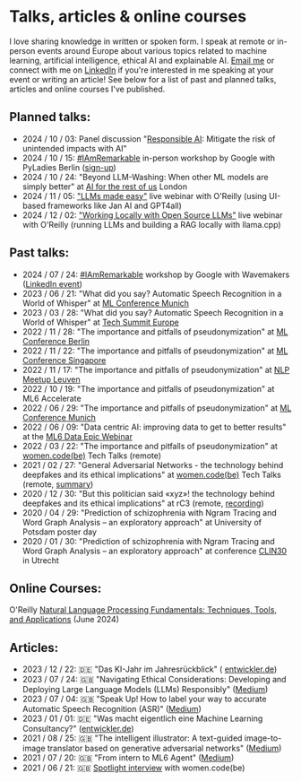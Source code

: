 # Talks, articles & online courses
I love sharing knowledge in written or spoken form. I speak at remote or in-person events around Europe about various topics related to machine learning, artificial intelligence, ethical AI and explainable AI.
[Email me](beckerlisa93@gmail.com) or connect with me on [LinkedIn](https://www.linkedin.com/in/becker-lisa) if you're interested in me speaking at your event or writing an article! See below for a list of past and planned talks, articles and online courses I've published.

## Planned talks:
- 2024 / 10 / 03: Panel discussion "[Responsible AI](https://www.linkedin.com/events/responsibleai-mitigatetheriskof7242939941754744832/): Mitigate the risk of unintended impacts with AI"
- 2024 / 10 / 15: [#IAmRemarkable](https://www.rmrkblty.org/iamremarkable) in-person workshop by Google with PyLadies Berlin ([sign-up](https://www.linkedin.com/events/empowermentandself-advocacy-iam7214922182609575937/comments/](https://www.meetup.com/de-DE/pyladies-berlin/events/303489523/)))
- 2024 / 10 / 24: "Beyond LLM-Washing: When other ML models are simply better" at [AI for the rest of us](https://aifortherestofus.live/speaker-lisa-becker) London
- 2024 / 11 / 05: ["LLMs made easy"](https://learning.oreilly.com/live-events/local-llms-made-easy/0642572007549/) live webinar with O'Reilly (using UI-based frameworks like Jan AI and GPT4all)
- 2024 / 12 / 02: ["Working Locally with Open Source LLMs"](https://learning.oreilly.com/live-events/working-locally-with-open-source-llms/0642572007554/) live webinar with O'Reilly (running LLMs and building a RAG locally with llama.cpp)


## Past talks:
- 2024 / 07 / 24: [#IAmRemarkable](https://www.rmrkblty.org/iamremarkable) workshop by Google with Wavemakers ([LinkedIn event](https://www.linkedin.com/events/empowermentandself-advocacy-iam7214922182609575937/comments/))
- 2023 / 06 / 21: "What did you say? Automatic Speech Recognition in a World of Whisper" at [ML Conference Munich](https://mlconference.ai/munich/)
- 2023 / 03 / 28: "What did you say? Automatic Speech Recognition in a World of Whisper" at [Tech Summit Europe](https://ts.zohobackstage.eu/TechSummitEurope#/?lang=en)
- 2022 / 11 / 28: "The importance and pitfalls of pseudonymization" at [ML Conference Berlin](https://mlconference.ai/berlin/)
- 2022 / 11 / 22: "The importance and pitfalls of pseudonymization" at [ML Conference Singapore](https://mlconference.ai/singapore/)
- 2022 / 11 / 17: "The importance and pitfalls of pseudonymization" at [NLP Meetup Leuven](https://www.meetup.com/belgium-nlp-meetup/)
- 2022 / 10 / 19: "The importance and pitfalls of pseudonymization" at ML6 Accelerate
- 2022 / 06 / 29: "The importance and pitfalls of pseudonymization" at [ML Conference Munich](https://mlconference.ai/munich/)
- 2022 / 06 / 09: "Data centric AI: improving data to get to better results" at the [ML6 Data Epic Webinar](https://www.ml6.eu/event/data-centric-ai-improving-data-to-get-to-better-results)
- 2022 / 03 / 22: "The importance and pitfalls of pseudonymization" at [women.code(be)](www.womendotcode.be) Tech Talks (remote)
- 2021 / 02 / 27: "General Adversarial Networks - the technology behind deepfakes and its ethical implications" at [women.code(be)](www.womendotcode.be) Tech Talks (remote, [summary](https://womendotcode.be/blog/recap-of-our-tech-talks-feb-2021-online-edition/))
- 2020 / 12 / 30: "But this politician said «xyz»! the technology behind deepfakes and its ethical implications" at rC3 (remote, [recording](https://media.ccc.de/v/rc3-channels-2020-108--but-this-politician-said-xyz-))
- 2020 / 04 / 29: "Prediction of schizophrenia with Ngram Tracing and Word Graph Analysis – an exploratory approach" at University of Potsdam poster day
- 2020 / 01 / 30: "Prediction of schizophrenia with Ngram Tracing and Word Graph Analysis – an exploratory approach" at conference [CLIN30](https://clin30.sites.uu.nl/) in Utrecht

## Online Courses:
O'Reilly [Natural Language Processing Fundamentals: Techniques, Tools, and Applications](https://www.oreilly.com/videos/natural-language-processing/0790145481825/) (June 2024)

## Articles:
- 2023 / 12 / 22: 🇩🇪 "Das KI-Jahr im Jahresrückblick" ( [entwickler.de](https://entwickler.de/machine-learning/jahresruckblick-ki-2023-001))
- 2023 / 07 / 24: 🇬🇧 "Navigating Ethical Considerations: Developing and Deploying Large Language Models (LLMs) Responsibly" ([Medium](https://medium.com/p/d44f3fcde626))
- 2023 / 07 / 04: 🇬🇧 "Speak Up! How to label your way to accurate Automatic Speech Recognition (ASR)" ([Medium](https://medium.com/p/81c1b3db2195))
- 2023 / 01 / 01: 🇩🇪 "Was macht eigentlich eine Machine Learning Consultancy?" ([entwickler.de](https://entwickler.de/machine-learning/ml-consultancy-beraterin))
- 2021 / 08 / 25: 🇬🇧 "The intelligent illustrator: A text-guided image-to-image translator based on generative adversarial networks" ([Medium](https://medium.com/p/40fd566c5b93))
- 2021 / 07 / 20: 🇬🇧 "From intern to ML6 Agent" ([Medium](https://medium.com/p/10ce1de1d181))
- 2021 / 06 / 21: 🇬🇧 [Spotlight interview](https://womendotcode.be/blog/spotlight-interview-13-lisa-becker-machine-learning-engineer/) with women.code(be) 
